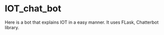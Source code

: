 # IOT_chat_bot
Here is a bot that explains IOT in a easy manner. It uses FLask, Chatterbot library.
